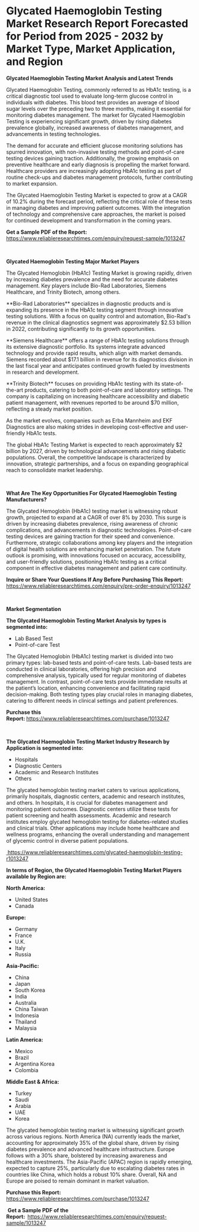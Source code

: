 <p><h1>Glycated Haemoglobin Testing Market Research Report Forecasted for Period from 2025 -  2032 by Market Type, Market Application, and Region</h1></p><p><strong>Glycated Haemoglobin Testing Market Analysis and Latest Trends</strong></p>
<p><p>Glycated Haemoglobin Testing, commonly referred to as HbA1c testing, is a critical diagnostic tool used to evaluate long-term glucose control in individuals with diabetes. This blood test provides an average of blood sugar levels over the preceding two to three months, making it essential for monitoring diabetes management. The market for Glycated Haemoglobin Testing is experiencing significant growth, driven by rising diabetes prevalence globally, increased awareness of diabetes management, and advancements in testing technologies.</p><p>The demand for accurate and efficient glucose monitoring solutions has spurred innovation, with non-invasive testing methods and point-of-care testing devices gaining traction. Additionally, the growing emphasis on preventive healthcare and early diagnosis is propelling the market forward. Healthcare providers are increasingly adopting HbA1c testing as part of routine check-ups and diabetes management protocols, further contributing to market expansion.</p><p>The Glycated Haemoglobin Testing Market is expected to grow at a CAGR of 10.2% during the forecast period, reflecting the critical role of these tests in managing diabetes and improving patient outcomes. With the integration of technology and comprehensive care approaches, the market is poised for continued development and transformation in the coming years.</p></p>
<p><strong>Get a Sample PDF of the Report:&nbsp;</strong> <a href="https://www.reliableresearchtimes.com/enquiry/request-sample/1013247?utm_campaign=3385&utm_medium=2&utm_source=Github&utm_content=ia&utm_term=19042025&utm_id=glycated-haemoglobin-testing">https://www.reliableresearchtimes.com/enquiry/request-sample/1013247</a></p>
<p>&nbsp;</p>
<p><strong>Glycated Haemoglobin Testing Major Market Players</strong></p>
<p><p>The Glycated Hemoglobin (HbA1c) Testing Market is growing rapidly, driven by increasing diabetes prevalence and the need for accurate diabetes management. Key players include Bio-Rad Laboratories, Siemens Healthcare, and Trinity Biotech, among others.</p><p>**Bio-Rad Laboratories** specializes in diagnostic products and is expanding its presence in the HbA1c testing segment through innovative testing solutions. With a focus on quality control and automation, Bio-Rad's revenue in the clinical diagnostics segment was approximately $2.53 billion in 2022, contributing significantly to its growth opportunities.</p><p>**Siemens Healthcare** offers a range of HbA1c testing solutions through its extensive diagnostic portfolio. Its systems integrate advanced technology and provide rapid results, which align with market demands. Siemens recorded about $17.1 billion in revenue for its diagnostics division in the last fiscal year and anticipates continued growth fueled by investments in research and development.</p><p>**Trinity Biotech** focuses on providing HbA1c testing with its state-of-the-art products, catering to both point-of-care and laboratory settings. The company is capitalizing on increasing healthcare accessibility and diabetic patient management, with revenues reported to be around $70 million, reflecting a steady market position.</p><p>As the market evolves, companies such as Erba Mannheim and EKF Diagnostics are also making strides in developing cost-effective and user-friendly HbA1c tests. </p><p>The global HbA1c Testing Market is expected to reach approximately $2 billion by 2027, driven by technological advancements and rising diabetic populations. Overall, the competitive landscape is characterized by innovation, strategic partnerships, and a focus on expanding geographical reach to consolidate market leadership.</p></p>
<p>&nbsp;</p>
<p><strong>What Are The Key Opportunities For Glycated Haemoglobin Testing Manufacturers?</strong></p>
<p><p>The Glycated Hemoglobin (HbA1c) testing market is witnessing robust growth, projected to expand at a CAGR of over 8% by 2030. This surge is driven by increasing diabetes prevalence, rising awareness of chronic complications, and advancements in diagnostic technologies. Point-of-care testing devices are gaining traction for their speed and convenience. Furthermore, strategic collaborations among key players and the integration of digital health solutions are enhancing market penetration. The future outlook is promising, with innovations focused on accuracy, accessibility, and user-friendly solutions, positioning HbA1c testing as a critical component in effective diabetes management and patient care continuity.</p></p>
<p><strong>Inquire or Share Your Questions If Any Before Purchasing This Report:</strong> <a href="https://www.reliableresearchtimes.com/enquiry/pre-order-enquiry/1013247?utm_campaign=3385&utm_medium=2&utm_source=Github&utm_content=ia&utm_term=19042025&utm_id=glycated-haemoglobin-testing">https://www.reliableresearchtimes.com/enquiry/pre-order-enquiry/1013247</a></p>
<p>&nbsp;</p>
<p><strong>Market Segmentation</strong></p>
<p><strong>The Glycated Haemoglobin Testing Market Analysis by types is segmented into:</strong></p>
<p><ul><li>Lab Based Test</li><li>Point-of-care Test</li></ul></p>
<p><p>The Glycated Hemoglobin (HbA1c) testing market is divided into two primary types: lab-based tests and point-of-care tests. Lab-based tests are conducted in clinical laboratories, offering high precision and comprehensive analysis, typically used for regular monitoring of diabetes management. In contrast, point-of-care tests provide immediate results at the patient’s location, enhancing convenience and facilitating rapid decision-making. Both testing types play crucial roles in managing diabetes, catering to different needs in clinical settings and patient preferences.</p></p>
<p><strong>Purchase this Report:&nbsp;</strong><a href="https://www.reliableresearchtimes.com/purchase/1013247?utm_campaign=3385&utm_medium=2&utm_source=Github&utm_content=ia&utm_term=19042025&utm_id=glycated-haemoglobin-testing">https://www.reliableresearchtimes.com/purchase/1013247</a></p>
<p>&nbsp;</p>
<p><strong>The Glycated Haemoglobin Testing Market Industry Research by Application is segmented into:</strong></p>
<p><ul><li>Hospitals</li><li>Diagnostic Centers</li><li>Academic and Research Institutes</li><li>Others</li></ul></p>
<p><p>The glycated hemoglobin testing market caters to various applications, primarily hospitals, diagnostic centers, academic and research institutes, and others. In hospitals, it is crucial for diabetes management and monitoring patient outcomes. Diagnostic centers utilize these tests for patient screening and health assessments. Academic and research institutes employ glycated hemoglobin testing for diabetes-related studies and clinical trials. Other applications may include home healthcare and wellness programs, enhancing the overall understanding and management of glycemic control in diverse patient populations.</p></p>
<p><a href="https://www.reliableresearchtimes.com/glycated-haemoglobin-testing-r1013247?utm_campaign=3385&utm_medium=2&utm_source=Github&utm_content=ia&utm_term=19042025&utm_id=glycated-haemoglobin-testing">&nbsp;https://www.reliableresearchtimes.com/glycated-haemoglobin-testing-r1013247</a></p>
<p><strong>In terms of Region, the Glycated Haemoglobin Testing Market Players available by Region are:</strong></p>
<p>
    <p> <strong> North America: </strong>
        <ul>
            <li>United States</li>
            <li>Canada</li>
        </ul>
        </p> 
    <p> <strong> Europe: </strong>
        <ul>
            <li>Germany</li>
            <li>France</li>
            <li>U.K.</li>
            <li>Italy</li>
            <li>Russia</li>
        </ul>
        </p> 
    <p> <strong> Asia-Pacific: </strong>
        <ul>
            <li>China</li>
            <li>Japan</li>
            <li>South Korea</li>
            <li>India</li>
            <li>Australia</li>
            <li>China Taiwan</li>
            <li>Indonesia</li>
            <li>Thailand</li>
            <li>Malaysia</li>
        </ul>
        </p> 
    <p> <strong> Latin America: </strong>
        <ul>
            <li>Mexico</li>
            <li>Brazil</li>
            <li>Argentina Korea</li>
            <li>Colombia</li>
        </ul>
        </p> 
    <p> <strong> Middle East & Africa: </strong>
        <ul>
            <li>Turkey</li>
            <li>Saudi</li>
            <li>Arabia</li>
            <li>UAE</li>
            <li>Korea</li>
        </ul>
    </p>
    </p>
<p><p>The glycated hemoglobin testing market is witnessing significant growth across various regions. North America (NA) currently leads the market, accounting for approximately 35% of the global share, driven by rising diabetes prevalence and advanced healthcare infrastructure. Europe follows with a 30% share, bolstered by increasing awareness and healthcare investments. The Asia-Pacific (APAC) region is rapidly emerging, expected to capture 25%, particularly due to escalating diabetes rates in countries like China, which holds a robust 10% share. Overall, NA and Europe are poised to remain dominant in market valuation.</p></p>
<p><strong>Purchase this Report: </strong><a href="https://www.reliableresearchtimes.com/purchase/1013247?utm_campaign=3385&utm_medium=2&utm_source=Github&utm_content=ia&utm_term=19042025&utm_id=glycated-haemoglobin-testing">https://www.reliableresearchtimes.com/purchase/1013247</a></p>
<p>&nbsp;<strong>Get a Sample PDF of the Report:&nbsp;&nbsp;</strong><a href="https://www.reliableresearchtimes.com/enquiry/request-sample/1013247?utm_campaign=3385&utm_medium=2&utm_source=Github&utm_content=ia&utm_term=19042025&utm_id=glycated-haemoglobin-testing">https://www.reliableresearchtimes.com/enquiry/request-sample/1013247</a></p>
<p><strong></strong></p>
<p><p></p><p></p><p></p></p>